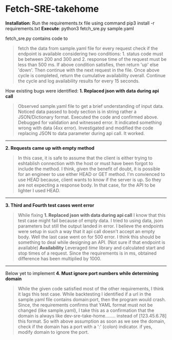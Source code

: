 # Fetch-SRE-takehome
**Installation**:
Run the requirements.tx file using command 
pip3 install -r requirements.txt
**Execute**:
python3 fetch_sre.py sample.yaml

fetch_sre.py contains code to
> fetch the data from sample.yaml file
> for every request check if the endpoint is available considering two conditions: 1. status code must be between 200 and 300 and 2. response time of the request must be less than 500 ms.
> If above condition satisfies, then return 'up' else 'down'. Then continue with the next request in the file.
> Once above cycle is completed, return the cumulative availability overall.
> Continue the cycle and log availability results for every 15 seconds.

How existing bugs were identified:
**1. Replaced json with data during api call**
>  Observed sample.yaml file to get a brief understanding of input data. Noticed data passed to body section is in string rather a JSON/Dictionary format.
>  Executed the code and confirmed above. Debugged for validation and witnessed error. It indicated something wrong with data (4xx error). Investigated and modified the code replacing JSON to data parameter during api call. It worked.
________
**2. Requests came up with empty method**
> In this case, it is safe to assume that the client is either trying to eshtablish connection with the host or must have been forgot to include the method.
> I think, given the benefit of doubt, it is possible for an engineer to use either HEAD or GET method. I'm convienced to use HEAD because, client wants to know if the server is up. So they are not expecting a response body. In that case, for the API to be lighter I used HEAD.
________
**3. Third and Fourth test cases went error**
> While fixing **1. Replaced json with data during api call** I know that this test case might fail because of empty data. I tried to using data, json parameters but still the output landed in error. I believe the endpoints were setup in such a way that it api call doesn't accept an empty body.
> Well the last case went on for 500 error. I think this should be something to deal while designing an API. (Not sure if that endpoint is available)
**Availability**
> Leveraged _time_ library and calculated start and stop times of a request. Since the requirements is in ms, obtained difference has been multiplied by 1000.
_____________
Below yet to implement
**4. Must ignore port numbers while determining domain**
> While the given code satisfied most of the other requirements, I think it lags this test case. While backtesting I identified if a url in the sample.yaml file contains domain:port, then the program would crash.
> Since, the requirements confirms that YAML format must not be changed (like sample.yaml), I take this as a confirmation that the domain is always like dev-sre-take-home........ instead of [123.45.6.78] this format.
> So with above assumption as soon as we see the domain, check if the domain has a port with a ':' (colon) indicator. if yes, modify domain to ignore the port.
